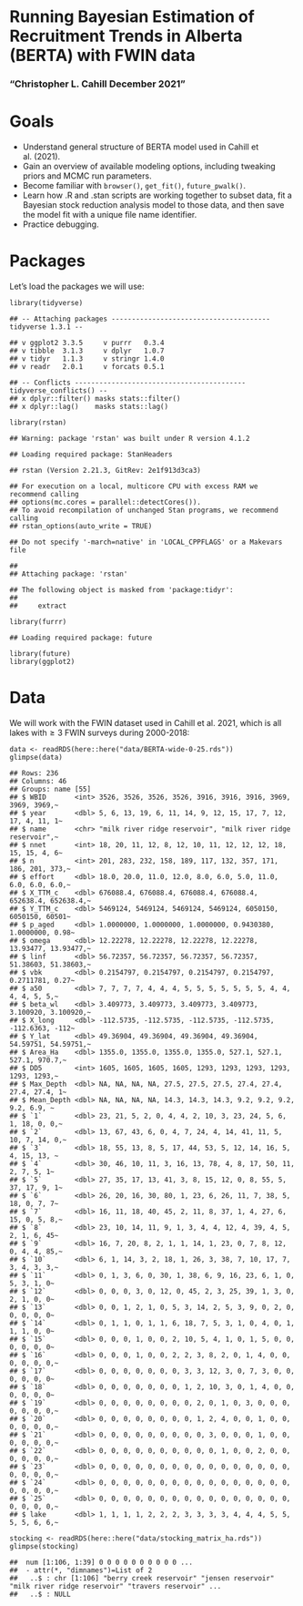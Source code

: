 # Running Bayesian Estimation of Recruitment Trends in Alberta (BERTA) with FWIN data

### “Christopher L. Cahill  December 2021”

# Goals

-   Understand general structure of BERTA model used in Cahill et
    al. (2021).
-   Gain an overview of available modeling options, including tweaking
    priors and MCMC run parameters.
-   Become familiar with `browser()`, `get_fit()`, `future_pwalk()`.
-   Learn how .R and .stan scripts are working together to subset data,
    fit a Bayesian stock reduction analysis model to those data, and
    then save the model fit with a unique file name identifier.
-   Practice debugging.

# Packages

Let’s load the packages we will use:

    library(tidyverse)

    ## -- Attaching packages --------------------------------------- tidyverse 1.3.1 --

    ## v ggplot2 3.3.5     v purrr   0.3.4
    ## v tibble  3.1.3     v dplyr   1.0.7
    ## v tidyr   1.1.3     v stringr 1.4.0
    ## v readr   2.0.1     v forcats 0.5.1

    ## -- Conflicts ------------------------------------------ tidyverse_conflicts() --
    ## x dplyr::filter() masks stats::filter()
    ## x dplyr::lag()    masks stats::lag()

    library(rstan)

    ## Warning: package 'rstan' was built under R version 4.1.2

    ## Loading required package: StanHeaders

    ## rstan (Version 2.21.3, GitRev: 2e1f913d3ca3)

    ## For execution on a local, multicore CPU with excess RAM we recommend calling
    ## options(mc.cores = parallel::detectCores()).
    ## To avoid recompilation of unchanged Stan programs, we recommend calling
    ## rstan_options(auto_write = TRUE)

    ## Do not specify '-march=native' in 'LOCAL_CPPFLAGS' or a Makevars file

    ## 
    ## Attaching package: 'rstan'

    ## The following object is masked from 'package:tidyr':
    ## 
    ##     extract

    library(furrr)

    ## Loading required package: future

    library(future) 
    library(ggplot2)

# Data

We will work with the FWIN dataset used in Cahill et al. 2021, which is
all lakes with ≥ 3 FWIN surveys during 2000-2018:

    data <- readRDS(here::here("data/BERTA-wide-0-25.rds"))
    glimpse(data)

    ## Rows: 236
    ## Columns: 46
    ## Groups: name [55]
    ## $ WBID       <int> 3526, 3526, 3526, 3526, 3916, 3916, 3916, 3969, 3969, 3969,~
    ## $ year       <dbl> 5, 6, 13, 19, 6, 11, 14, 9, 12, 15, 17, 7, 12, 17, 4, 11, 1~
    ## $ name       <chr> "milk river ridge reservoir", "milk river ridge reservoir",~
    ## $ nnet       <int> 18, 20, 11, 12, 8, 12, 10, 11, 12, 12, 12, 18, 15, 15, 4, 6~
    ## $ n          <int> 201, 283, 232, 158, 189, 117, 132, 357, 171, 186, 201, 373,~
    ## $ effort     <dbl> 18.0, 20.0, 11.0, 12.0, 8.0, 6.0, 5.0, 11.0, 6.0, 6.0, 6.0,~
    ## $ X_TTM_c    <dbl> 676088.4, 676088.4, 676088.4, 676088.4, 652638.4, 652638.4,~
    ## $ Y_TTM_c    <dbl> 5469124, 5469124, 5469124, 5469124, 6050150, 6050150, 60501~
    ## $ p_aged     <dbl> 1.0000000, 1.0000000, 1.0000000, 0.9430380, 1.0000000, 0.98~
    ## $ omega      <dbl> 12.22278, 12.22278, 12.22278, 12.22278, 13.93477, 13.93477,~
    ## $ linf       <dbl> 56.72357, 56.72357, 56.72357, 56.72357, 51.38603, 51.38603,~
    ## $ vbk        <dbl> 0.2154797, 0.2154797, 0.2154797, 0.2154797, 0.2711781, 0.27~
    ## $ a50        <dbl> 7, 7, 7, 7, 4, 4, 4, 5, 5, 5, 5, 5, 5, 5, 4, 4, 4, 4, 5, 5,~
    ## $ beta_wl    <dbl> 3.409773, 3.409773, 3.409773, 3.409773, 3.100920, 3.100920,~
    ## $ X_long     <dbl> -112.5735, -112.5735, -112.5735, -112.5735, -112.6363, -112~
    ## $ Y_lat      <dbl> 49.36904, 49.36904, 49.36904, 49.36904, 54.59751, 54.59751,~
    ## $ Area_Ha    <dbl> 1355.0, 1355.0, 1355.0, 1355.0, 527.1, 527.1, 527.1, 970.7,~
    ## $ DD5        <int> 1605, 1605, 1605, 1605, 1293, 1293, 1293, 1293, 1293, 1293,~
    ## $ Max_Depth  <dbl> NA, NA, NA, NA, 27.5, 27.5, 27.5, 27.4, 27.4, 27.4, 27.4, 1~
    ## $ Mean_Depth <dbl> NA, NA, NA, NA, 14.3, 14.3, 14.3, 9.2, 9.2, 9.2, 9.2, 6.9, ~
    ## $ `1`        <dbl> 23, 21, 5, 2, 0, 4, 4, 2, 10, 3, 23, 24, 5, 6, 1, 18, 0, 0,~
    ## $ `2`        <dbl> 13, 67, 43, 6, 0, 4, 7, 24, 4, 14, 41, 11, 5, 10, 7, 14, 0,~
    ## $ `3`        <dbl> 18, 55, 13, 8, 5, 17, 44, 53, 5, 12, 14, 16, 5, 4, 15, 13, ~
    ## $ `4`        <dbl> 30, 46, 10, 11, 3, 16, 13, 78, 4, 8, 17, 50, 11, 2, 7, 5, 1~
    ## $ `5`        <dbl> 27, 35, 17, 13, 41, 3, 8, 15, 12, 0, 8, 55, 5, 37, 17, 9, 1~
    ## $ `6`        <dbl> 26, 20, 16, 30, 80, 1, 23, 6, 26, 11, 7, 38, 5, 18, 0, 7, 7~
    ## $ `7`        <dbl> 16, 11, 18, 40, 45, 2, 11, 8, 37, 1, 4, 27, 6, 15, 0, 5, 8,~
    ## $ `8`        <dbl> 23, 10, 14, 11, 9, 1, 3, 4, 4, 12, 4, 39, 4, 5, 2, 1, 6, 45~
    ## $ `9`        <dbl> 16, 7, 20, 8, 2, 1, 1, 14, 1, 23, 0, 7, 8, 12, 0, 4, 4, 85,~
    ## $ `10`       <dbl> 6, 1, 14, 3, 2, 18, 1, 26, 3, 38, 7, 10, 17, 7, 3, 4, 3, 3,~
    ## $ `11`       <dbl> 0, 1, 3, 6, 0, 30, 1, 38, 6, 9, 16, 23, 6, 1, 0, 5, 3, 1, 0~
    ## $ `12`       <dbl> 0, 0, 0, 3, 0, 12, 0, 45, 2, 3, 25, 39, 1, 3, 0, 2, 1, 0, 0~
    ## $ `13`       <dbl> 0, 0, 1, 2, 1, 0, 5, 3, 14, 2, 5, 3, 9, 0, 2, 0, 0, 0, 0, 0~
    ## $ `14`       <dbl> 0, 1, 1, 0, 1, 1, 6, 18, 7, 5, 3, 1, 0, 4, 0, 1, 1, 1, 0, 0~
    ## $ `15`       <dbl> 0, 0, 0, 1, 0, 0, 2, 10, 5, 4, 1, 0, 1, 5, 0, 0, 0, 0, 0, 0~
    ## $ `16`       <dbl> 0, 0, 0, 1, 0, 0, 2, 2, 3, 8, 2, 0, 1, 4, 0, 0, 0, 0, 0, 0,~
    ## $ `17`       <dbl> 0, 0, 0, 0, 0, 0, 0, 3, 3, 12, 3, 0, 7, 3, 0, 0, 0, 0, 0, 0~
    ## $ `18`       <dbl> 0, 0, 0, 0, 0, 0, 0, 1, 2, 10, 3, 0, 1, 4, 0, 0, 0, 0, 0, 0~
    ## $ `19`       <dbl> 0, 0, 0, 0, 0, 0, 0, 0, 2, 0, 1, 0, 3, 0, 0, 0, 0, 0, 0, 0,~
    ## $ `20`       <dbl> 0, 0, 0, 0, 0, 0, 0, 0, 1, 2, 4, 0, 0, 1, 0, 0, 0, 0, 0, 0,~
    ## $ `21`       <dbl> 0, 0, 0, 0, 0, 0, 0, 0, 0, 3, 0, 0, 0, 1, 0, 0, 0, 0, 0, 0,~
    ## $ `22`       <dbl> 0, 0, 0, 0, 0, 0, 0, 0, 0, 0, 1, 0, 0, 2, 0, 0, 0, 0, 0, 0,~
    ## $ `23`       <dbl> 0, 0, 0, 0, 0, 0, 0, 0, 0, 0, 0, 0, 0, 0, 0, 0, 0, 0, 0, 0,~
    ## $ `24`       <dbl> 0, 0, 0, 0, 0, 0, 0, 0, 0, 0, 0, 0, 0, 0, 0, 0, 0, 0, 0, 0,~
    ## $ `25`       <dbl> 0, 0, 0, 0, 0, 0, 0, 0, 0, 0, 0, 0, 0, 0, 0, 0, 0, 0, 0, 0,~
    ## $ lake       <dbl> 1, 1, 1, 1, 2, 2, 2, 3, 3, 3, 3, 4, 4, 4, 5, 5, 5, 5, 6, 6,~

    stocking <- readRDS(here::here("data/stocking_matrix_ha.rds"))
    glimpse(stocking)

    ##  num [1:106, 1:39] 0 0 0 0 0 0 0 0 0 0 ...
    ##  - attr(*, "dimnames")=List of 2
    ##   ..$ : chr [1:106] "berry creek reservoir" "jensen reservoir" "milk river ridge reservoir" "travers reservoir" ...
    ##   ..$ : NULL
